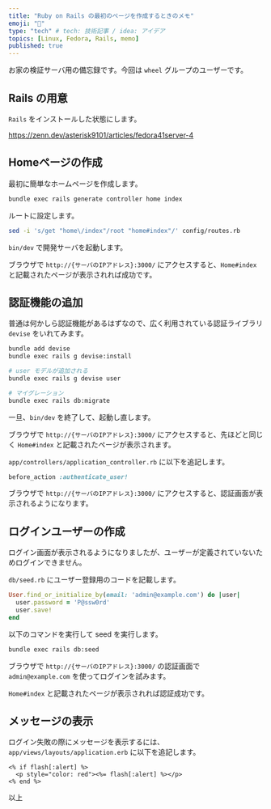 ```yaml
---
title: "Ruby on Rails の最初のページを作成するときのメモ"
emoji: "💎"
type: "tech" # tech: 技術記事 / idea: アイデア
topics: [Linux, Fedora, Rails, memo]
published: true
---
```


お家の検証サーバ用の備忘録です。今回は `wheel` グループのユーザーです。

## Rails の用意

`Rails` をインストールした状態にします。

<https://zenn.dev/asterisk9101/articles/fedora41server-4>

## Homeページの作成

最初に簡単なホームページを作成します。

```bash
bundle exec rails generate controller home index
```

ルートに設定します。

```bash
sed -i 's/get "home\/index"/root "home#index"/' config/routes.rb
```

`bin/dev` で開発サーバを起動します。

ブラウザで `http://{サーバのIPアドレス}:3000/` にアクセスすると、`Home#index` と記載されたページが表示されれば成功です。

## 認証機能の追加

普通は何かしら認証機能があるはずなので、広く利用されている認証ライブラリ `devise` をいれてみます。

```bash
bundle add devise
bundle exec rails g devise:install

# user モデルが追加される
bundle exec rails g devise user

# マイグレーション
bundle exec rails db:migrate
```

一旦、`bin/dev` を終了して、起動し直します。

ブラウザで `http://{サーバのIPアドレス}:3000/` にアクセスすると、先ほどと同じく `Home#index` と記載されたページが表示されます。

`app/controllers/application_controller.rb` に以下を追記します。

```ruby
before_action :authenticate_user!
```

ブラウザで `http://{サーバのIPアドレス}:3000/` にアクセスすると、認証画面が表示されるようになります。

## ログインユーザーの作成

ログイン画面が表示されるようになりましたが、ユーザーが定義されていないためログインできません。

`db/seed.rb` にユーザー登録用のコードを記載します。

```ruby
User.find_or_initialize_by(email: 'admin@example.com') do |user|
  user.password = 'P@ssw0rd'
  user.save!
end
```

以下のコマンドを実行して seed を実行します。

```bash
bundle exec rails db:seed
```

ブラウザで `http://{サーバのIPアドレス}:3000/` の認証画面で `admin@example.com` を使ってログインを試みます。

`Home#index` と記載されたページが表示されれば認証成功です。

## メッセージの表示

ログイン失敗の際にメッセージを表示するには、`app/views/layouts/application.erb` に以下を追記します。

```erb
<% if flash[:alert] %>
  <p style="color: red"><%= flash[:alert] %></p>
<% end %>
```

以上
